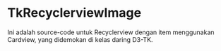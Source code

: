 # TkRecyclerviewImage

Ini adalah source-code untuk Recyclerview dengan item menggunakan Cardview, yang didemokan di kelas daring D3-TK.

